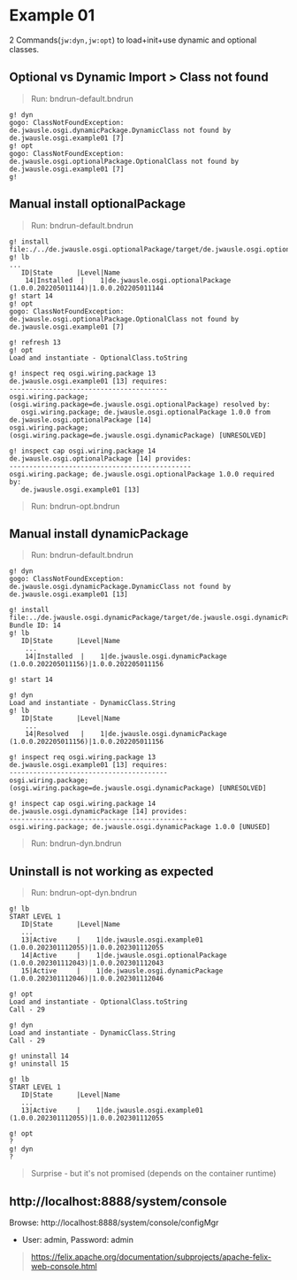 # Example 01

2 Commands(`jw:dyn,jw:opt`) to load+init+use dynamic and optional classes.

## Optional vs Dynamic Import > Class not found

> Run: bndrun-default.bndrun

```
g! dyn
gogo: ClassNotFoundException: de.jwausle.osgi.dynamicPackage.DynamicClass not found by de.jwausle.osgi.example01 [7]
g! opt
gogo: ClassNotFoundException: de.jwausle.osgi.optionalPackage.OptionalClass not found by de.jwausle.osgi.example01 [7]
g! 
```

## Manual install optionalPackage

> Run: bndrun-default.bndrun

```
g! install file:./../de.jwausle.osgi.optionalPackage/target/de.jwausle.osgi.optionalPackage.jar
g! lb 
...
   ID|State      |Level|Name
    14|Installed  |    1|de.jwausle.osgi.optionalPackage (1.0.0.202205011144)|1.0.0.202205011144
g! start 14
g! opt
gogo: ClassNotFoundException: de.jwausle.osgi.optionalPackage.OptionalClass not found by de.jwausle.osgi.example01 [7]

g! refresh 13
g! opt
Load and instantiate - OptionalClass.toString

g! inspect req osgi.wiring.package 13
de.jwausle.osgi.example01 [13] requires:
----------------------------------------
osgi.wiring.package; (osgi.wiring.package=de.jwausle.osgi.optionalPackage) resolved by:
   osgi.wiring.package; de.jwausle.osgi.optionalPackage 1.0.0 from de.jwausle.osgi.optionalPackage [14]
osgi.wiring.package; (osgi.wiring.package=de.jwausle.osgi.dynamicPackage) [UNRESOLVED]

g! inspect cap osgi.wiring.package 14
de.jwausle.osgi.optionalPackage [14] provides:
----------------------------------------------
osgi.wiring.package; de.jwausle.osgi.optionalPackage 1.0.0 required by:
   de.jwausle.osgi.example01 [13]
```

> Run: bndrun-opt.bndrun


## Manual install dynamicPackage

> Run: bndrun-default.bndrun

```
g! dyn
gogo: ClassNotFoundException: de.jwausle.osgi.dynamicPackage.DynamicClass not found by de.jwausle.osgi.example01 [13]

g! install file:../de.jwausle.osgi.dynamicPackage/target/de.jwausle.osgi.dynamicPackage.jar
Bundle ID: 14
g! lb
   ID|State      |Level|Name
    ...
    14|Installed  |    1|de.jwausle.osgi.dynamicPackage (1.0.0.202205011156)|1.0.0.202205011156

g! start 14    

g! dyn
Load and instantiate - DynamicClass.String
g! lb
   ID|State      |Level|Name
    ...
    14|Resolved   |    1|de.jwausle.osgi.dynamicPackage (1.0.0.202205011156)|1.0.0.202205011156

g! inspect req osgi.wiring.package 13
de.jwausle.osgi.example01 [13] requires:
----------------------------------------
osgi.wiring.package; (osgi.wiring.package=de.jwausle.osgi.dynamicPackage) [UNRESOLVED]

g! inspect cap osgi.wiring.package 14
de.jwausle.osgi.dynamicPackage [14] provides:
---------------------------------------------
osgi.wiring.package; de.jwausle.osgi.dynamicPackage 1.0.0 [UNUSED]
```

> Run: bndrun-dyn.bndrun

## Uninstall is not working as expected

> Run: bndrun-opt-dyn.bndrun

```
g! lb
START LEVEL 1
   ID|State      |Level|Name
   ...
   13|Active     |    1|de.jwausle.osgi.example01 (1.0.0.202301112055)|1.0.0.202301112055
   14|Active     |    1|de.jwausle.osgi.optionalPackage (1.0.0.202301112043)|1.0.0.202301112043
   15|Active     |    1|de.jwausle.osgi.dynamicPackage (1.0.0.202301112046)|1.0.0.202301112046

g! opt
Load and instantiate - OptionalClass.toString
Call - 29

g! dyn
Load and instantiate - DynamicClass.String
Call - 29

g! uninstall 14
g! uninstall 15

g! lb
START LEVEL 1
   ID|State      |Level|Name
   ...
   13|Active     |    1|de.jwausle.osgi.example01 (1.0.0.202301112055)|1.0.0.202301112055

g! opt 
?
g! dyn
?    
```

> Surprise - but it's not promised (depends on the container runtime)

## http://localhost:8888/system/console

Browse: http://localhost:8888/system/console/configMgr 

* User: admin, Password: admin

> https://felix.apache.org/documentation/subprojects/apache-felix-web-console.html

